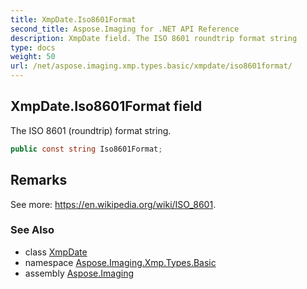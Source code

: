```yaml
---
title: XmpDate.Iso8601Format
second_title: Aspose.Imaging for .NET API Reference
description: XmpDate field. The ISO 8601 roundtrip format string
type: docs
weight: 50
url: /net/aspose.imaging.xmp.types.basic/xmpdate/iso8601format/
---
```

## XmpDate.Iso8601Format field

The ISO 8601 (roundtrip) format string.

```csharp
public const string Iso8601Format;
```

## Remarks

See more: https://en.wikipedia.org/wiki/ISO_8601.

### See Also

* class [XmpDate](../)
* namespace [Aspose.Imaging.Xmp.Types.Basic](../../xmpdate/)
* assembly [Aspose.Imaging](../../../)


